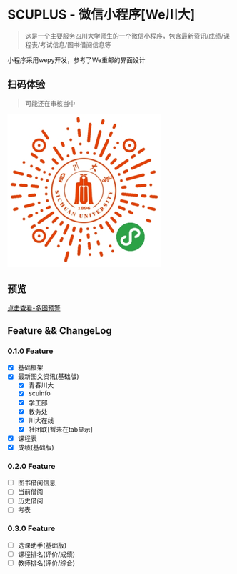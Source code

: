 # SCUPLUS - 微信小程序[We川大]

> 这是一个主要服务四川大学师生的一个微信小程序，包含最新资讯/成绩/课程表/考试信息/图书借阅信息等

小程序采用wepy开发，参考了We重邮的界面设计

## 扫码体验
> 可能还在审核当中

![img/code.jpg](img/code.jpg)

## 预览
[点击查看-多图预警](https://github.com/mohuishou/scuplus-wechat/issues/1)

## Feature && ChangeLog

### 0.1.0 Feature

- [x] 基础框架
- [x] 最新图文资讯(基础版)
  - [x] 青春川大
  - [x] scuinfo
  - [x] 学工部
  - [x] 教务处
  - [x] 川大在线
  - [x] 社团联[暂未在tab显示]

- [x] 课程表
- [x] 成绩(基础版)

### 0.2.0 Feature

- [ ] 图书借阅信息
 - [ ] 当前借阅
 - [ ] 历史借阅
- [ ] 考表

### 0.3.0 Feature
- [ ] 选课助手(基础版)
 - [ ] 课程排名(评价/成绩)
 - [ ] 教师排名(评价/综合)